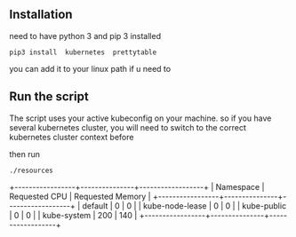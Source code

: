 ## Installation
need to have python 3 and pip 3 installed
```
pip3 install  kubernetes  prettytable
```
you can add it to your linux path if u need to

## Run the script
The script uses your active kubeconfig on your machine. so if you have several kubernetes cluster, you will need to switch to the correct kubernetes cluster context before

then run 
```
./resources
```

+-----------------+---------------+------------------+
|    Namespace    | Requested CPU | Requested Memory |
+-----------------+---------------+------------------+
|     default     |       0       |        0         |
| kube-node-lease |       0       |        0         |
|   kube-public   |       0       |        0         |
|   kube-system   |      200      |       140        |
+-----------------+---------------+------------------+